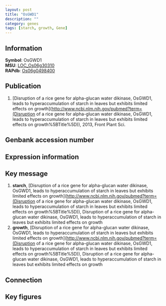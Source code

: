```yaml
---
layout: post
title: "OsGWD1"
description: ""
category: genes
tags: [starch, growth, Gene]
---
```


## Information
__Symbol__: OsGWD1  
__MSU__: [LOC_Os06g30310](http://rice.plantbiology.msu.edu/cgi-bin/ORF_infopage.cgi?orf=LOC_Os06g30310)  
__RAPdb__: [Os06g0498400](http://rapdb.dna.affrc.go.jp/viewer/gbrowse_details/irgsp1?name=Os06g0498400)  

## Publication
1. [Disruption of a rice gene for alpha-glucan water dikinase, OsGWD1, leads to hyperaccumulation of starch in leaves but exhibits limited effects on growth](http://www.ncbi.nlm.nih.gov/pubmed?term=(Disruption of a rice gene for alpha-glucan water dikinase, OsGWD1, leads to hyperaccumulation of starch in leaves but exhibits limited effects on growth%5BTitle%5D)), 2013, Front Plant Sci.

## Genbank accession number

## Expression information

## Key message
1. __starch__, [Disruption of a rice gene for alpha-glucan water dikinase, OsGWD1, leads to hyperaccumulation of starch in leaves but exhibits limited effects on growth](http://www.ncbi.nlm.nih.gov/pubmed?term=(Disruption of a rice gene for alpha-glucan water dikinase, OsGWD1, leads to hyperaccumulation of starch in leaves but exhibits limited effects on growth%5BTitle%5D)), Disruption of a rice gene for alpha-glucan water dikinase, OsGWD1, leads to hyperaccumulation of starch in leaves but exhibits limited effects on growth
2. __growth__, [Disruption of a rice gene for alpha-glucan water dikinase, OsGWD1, leads to hyperaccumulation of starch in leaves but exhibits limited effects on growth](http://www.ncbi.nlm.nih.gov/pubmed?term=(Disruption of a rice gene for alpha-glucan water dikinase, OsGWD1, leads to hyperaccumulation of starch in leaves but exhibits limited effects on growth%5BTitle%5D)), Disruption of a rice gene for alpha-glucan water dikinase, OsGWD1, leads to hyperaccumulation of starch in leaves but exhibits limited effects on growth

## Connection

## Key figures


